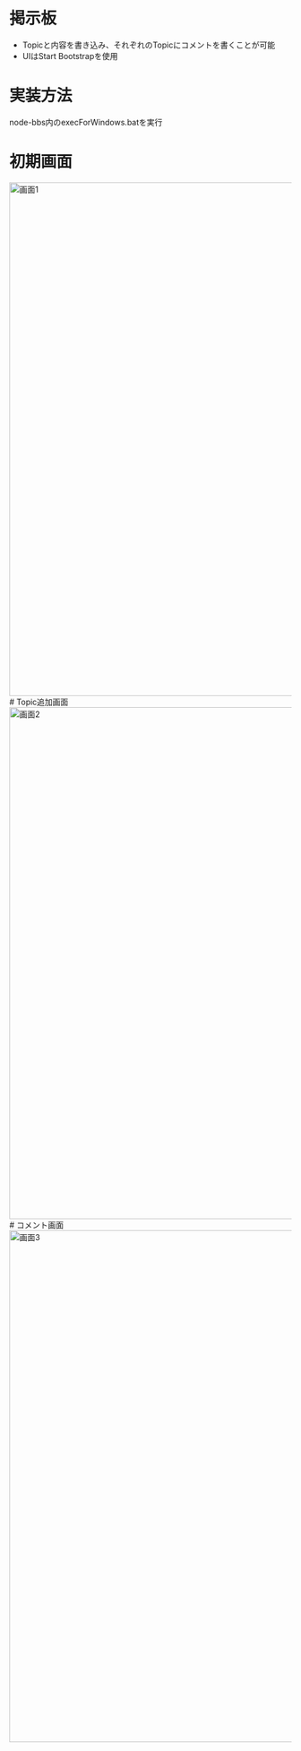 # 掲示板
- Topicと内容を書き込み、それぞれのTopicにコメントを書くことが可能
- UIはStart Bootstrapを使用

# 実装方法
node-bbs内のexecForWindows.batを実行

# 初期画面
<img width="917" alt="画面1" src="https://github.com/Ittalian/Bulletin_Board/assets/137425898/4fd00004-5287-4222-898a-7525cea7687a">
# Topic追加画面
<img width="914" alt="画面2" src="https://github.com/Ittalian/Bulletin_Board/assets/137425898/bb76b2fd-fa97-43ea-90a2-ffeb125c1d76">
# コメント画面
<img width="914" alt="画面3" src="https://github.com/Ittalian/Bulletin_Board/assets/137425898/f9532e61-4054-4401-b8fa-8e3962030eb3">
